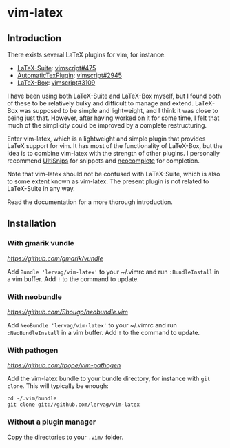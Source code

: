 # vim-latex
## Introduction

There exists several LaTeX plugins for vim, for instance:
- [LaTeX-Suite](http://vim-latex.sourceforge.net):
  [vimscript#475](http://www.vim.org/scripts/script.php?script_id=475)
- [AutomaticTexPlugin](http://atp-vim.sourceforge.net):
  [vimscript#2945](http://www.vim.org/scripts/script.php?script_id=2945)
- [LaTeX-Box](https://github.com/LaTeX-Box-Team/LaTeX-Box):
  [vimscript#3109](http://www.vim.org/scripts/script.php?script_id=3109)

I have been using both LaTeX-Suite and LaTeX-Box myself, but I found both of
these to be relatively bulky and difficult to manage and extend.  LaTeX-Box
was supposed to be simple and lightweight, and I think it was close to being
just that.  However, after having worked on it for some time, I felt that much
of the simplicity could be improved by a complete restructuring.

Enter vim-latex, which is a lightweight and simple plugin that provides LaTeX
support for vim.  It has most of the functionality of LaTeX-Box, but the idea
is to combine vim-latex with the strength of other plugins.  I personally
recommend [UltiSnips](https://github.com/SirVer/ultisnips) for snippets and
[neocomplete](https://github.com/Shougo/neocomplete.vim) for completion.

Note that vim-latex should not be confused with LaTeX-Suite, which is also to
some extent known as vim-latex.  The present plugin is not related to
LaTeX-Suite in any way.

Read the documentation for a more thorough introduction.

## Installation
### With gmarik vundle
_https://github.com/gmarik/vundle_

Add `Bundle 'lervag/vim-latex'` to your ~/.vimrc and run
`:BundleInstall` in a vim buffer. Add `!` to the command to update.

### With neobundle
_https://github.com/Shougo/neobundle.vim_

Add `NeoBundle 'lervag/vim-latex'` to your ~/.vimrc and run
`:NeoBundleInstall` in a vim buffer. Add `!` to the command to update.

### With pathogen
_https://github.com/tpope/vim-pathogen_

Add the vim-latex bundle to your bundle directory, for instance with `git
clone`.  This will typically be enough:

    cd ~/.vim/bundle
    git clone git://github.com/lervag/vim-latex

### Without a plugin manager

Copy the directories to your `.vim/` folder.
